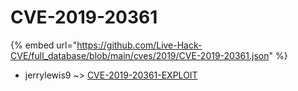 # CVE-2019-20361
{% embed url="https://github.com/Live-Hack-CVE/full_database/blob/main/cves/2019/CVE-2019-20361.json" %}

* jerrylewis9 ~> [CVE-2019-20361-EXPLOIT](https://www.alice-snow.ru/2019/database/cve-2019-20361/cve-2019-20361-exploit-jerrylewis9)